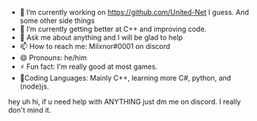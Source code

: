 - 🔭 I’m currently working on https://github.com/United-Net I guess. And some other side things
- 🌱 I’m currently getting better at C++ and improving code.
- 💬 Ask me about anything and I will be glad to help
- 📫 How to reach me: Milxnor#0001 on discord
- 😄 Pronouns: he/him
- ⚡ Fun fact: I'm really good at most games.
- 🎉Coding Languages: Mainly C++, learning more C#, python, and (node)js.

hey uh hi, if u need help with ANYTHING just dm me on discord. I really don't mind it.

